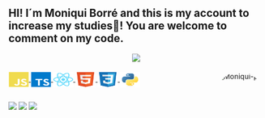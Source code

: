 ## HI! I´m Moniqui Borré and this is my account to increase my studies🙂! You are welcome to comment on my code.
<div align="center">
  <a href="https://github.com/MoniquiBorre">
<img height="180em" src="https://github-readme-stats.vercel.app/api?username=MoniquiBorre&show_icons=true&theme=dark&include_all_commits=true&count_private=true"/> 
</div>
<div style="display: inline_block"><br>
  <img align="center" alt="Moniqui-Js" height="30" width="40" src="https://raw.githubusercontent.com/devicons/devicon/master/icons/javascript/javascript-plain.svg">
  <img align="center" alt="Moniqui-Ts" height="30" width="40" src="https://raw.githubusercontent.com/devicons/devicon/master/icons/typescript/typescript-plain.svg">
  <img align="center" alt="Moniqui-React" height="30" width="40" src="https://raw.githubusercontent.com/devicons/devicon/master/icons/react/react-original.svg">
  <img align="center" alt="Moniqui-HTML" height="30" width="40" src="https://raw.githubusercontent.com/devicons/devicon/master/icons/html5/html5-original.svg">
  <img align="center" alt="Moniqui-CSS" height="30" width="40" src="https://raw.githubusercontent.com/devicons/devicon/master/icons/css3/css3-original.svg">
  <img align="center" alt="Moniqui-Python" height="30" width="40" src="https://raw.githubusercontent.com/devicons/devicon/master/icons/python/python-original.svg">
  <img align="right" alt="Moniqui-pic" height="230" style="border-radius:50px;" src="https://cdn.discordapp.com/attachments/741129120007847946/1061475620795715604/ReadyPlayerMe-Avatar.png?width=500&height=500">
</div>
  
  ##
 
<div> 
  <a href="https://www.instagram.com/moniqui_borre" target="_blank"><img src="https://img.shields.io/badge/-Instagram-%23E4405F?style=for-the-badge&logo=instagram&logoColor=white" target="_blank"></a>
  <a href = "mailto:moborre@gmail.com"><img src="https://img.shields.io/badge/-Gmail-%23333?style=for-the-badge&logo=gmail&logoColor=white" target="_blank"></a>
  <a href="https://www.linkedin.com/in/moniqui-borr%C3%A9-a45b10210" target="_blank"><img src="https://img.shields.io/badge/-LinkedIn-%230077B5?style=for-the-badge&logo=linkedin&logoColor=white" target="_blank"></a> 
  

  
</div>
